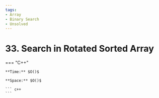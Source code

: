```yaml
---
tags:
- Array
- Binary Search
- Unsolved
---
```



# 33. Search in Rotated Sorted Array

=== "C++"

    **Time:** $O()$

    **Space:** $O()$

    ``` c++
    ```